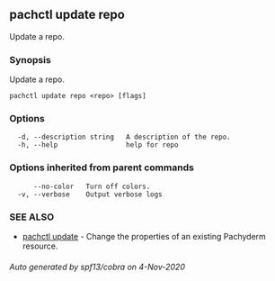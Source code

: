 ## pachctl update repo

Update a repo.

### Synopsis

Update a repo.

```
pachctl update repo <repo> [flags]
```

### Options

```
  -d, --description string   A description of the repo.
  -h, --help                 help for repo
```

### Options inherited from parent commands

```
      --no-color   Turn off colors.
  -v, --verbose    Output verbose logs
```

### SEE ALSO

* [pachctl update](pachctl_update.md)	 - Change the properties of an existing Pachyderm resource.

###### Auto generated by spf13/cobra on 4-Nov-2020
